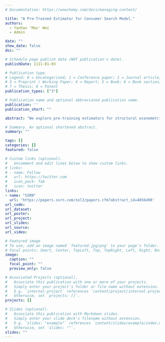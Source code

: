 ```yaml
---
# Documentation: https://wowchemy.com/docs/managing-content/

title: "A Pre-Trained Estimator for Consumer Search Model."
authors: 
  - Yanhao 'Max' Wei
  - Admin

date: ""
show_date: false
doi: ""

# Schedule page publish date (NOT publication's date).
publishDate: 1111-01-03

# Publication type.
# Legend: 0 = Uncategorized; 1 = Conference paper; 2 = Journal article;
# 3 = Preprint / Working Paper; 4 = Report; 5 = Book; 6 = Book section;
# 7 = Thesis; 8 = Patent
publication_types: ["3"]

# Publication name and optional abbreviated publication name.
publication: ''
publication_short: ""

abstract: "We explore pre-training estimators for structural econometric models. The estimator is "pre-trained" in the sense that most computations and effort occur once during its construction. Subsequent applications of it to estimate different datasets require little computation costs or effort. The estimation relies on a neural net to recognize structural model's parameter from data patterns. This paper focuses on a sequential search model that is known to be hard to estimate. We evaluate our pre-trained estimator on 11 real datasets. The estimation takes seconds to run and shows high accuracy. We provide it at pnnehome.github.io. More generally, pre-trained estimators make structural models more accessible and easier to apply. They can also facilitate privacy-preserving estimation because they need only aggregate data patterns."

# Summary. An optional shortened abstract.
summary: ""

tags: []
categories: []
featured: false

# Custom links (optional).
#   Uncomment and edit lines below to show custom links.
# links:
# - name: Follow
#   url: https://twitter.com
#   icon_pack: fab
#   icon: twitter
links:
- name: "SSRN"
  url: 'https://papers.ssrn.com/sol3/papers.cfm?abstract_id=4856490'
url_code:
url_dataset:
url_poster:
url_project:
url_slides:
url_source:
url_video:

# Featured image
# To use, add an image named `featured.jpg/png` to your page's folder. 
# Focal points: Smart, Center, TopLeft, Top, TopRight, Left, Right, BottomLeft, Bottom, BottomRight.
image:
  caption: ""
  focal_point: ""
  preview_only: false

# Associated Projects (optional).
#   Associate this publication with one or more of your projects.
#   Simply enter your project's folder or file name without extension.
#   E.g. `internal-project` references `content/project/internal-project/index.md`.
#   Otherwise, set `projects: []`.
projects: []

# Slides (optional).
#   Associate this publication with Markdown slides.
#   Simply enter your slide deck's filename without extension.
#   E.g. `slides: "example"` references `content/slides/example/index.md`.
#   Otherwise, set `slides: ""`.
slides: ""
---
```

